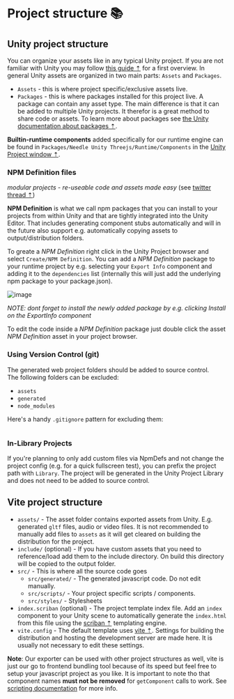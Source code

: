 # Project structure 📚

## Unity project structure
You can organize your assets like in any typical Unity project. If you are not familiar with Unity you may follow [this guide ⇡](https://learn.unity.com/tutorial/project-organization-2019-3#5f68a346edbc2a002004052b) for a first overview. In general Unity assets are organized in two main parts: ``Assets`` and ``Packages``.

- ``Assets`` - this is where project specific/exclusive assets live.
- ``Packages`` - this is where packages installed for this project live. A package can contain any asset type. The main difference is that it can be added to multiple Unity projects. It therefor is a great method to share code or assets. To learn more about packages see [the Unity documentation about packages ⇡](https://docs.unity3d.com/Manual/PackagesList.html).

**Builtin-runtime components** added specifically for our runtime engine can be found in ``Packages/Needle Unity Threejs/Runtime/Components`` in the [Unity Project window ⇡](https://docs.unity3d.com/Manual/ProjectView.html).

### NPM Definition files
*modular projects - re-useable code and assets made easy* (see [twitter thread ⇡](https://twitter.com/marcel_wiessler/status/1536006405605449729))  

**NPM Definition** is what we call npm packages that you can install to your projects from within Unity and that are tightly integrated into the Unity Editor. That includes generating component stubs automatically and will in the future also support e.g. automatically copying assets to output/distribution folders. 

To greate a *NPM Definition* right click in the Unity Project browser and select ``Create/NPM Definition``. You can add a *NPM Definition* package to your runtime project by e.g. selecting your ``Export Info`` component and adding it to the ``dependencies`` list (internally this will just add the underlying npm package to your package.json).

![image](https://user-images.githubusercontent.com/5083203/170374130-d0e32516-a1d4-4903-97c2-7ec9fa0b17d4.png)

*NOTE: dont forget to install the newly added package by e.g. clicking Install on the ExportInfo component*

To edit the code inside a *NPM Definition* package just double click the asset *NPM Definition* asset in your project browser.

### Using Version Control (git)

The generated web project folders should be added to source control.  
The following folders can be excluded:
- `assets`
- `generated`
- `node_modules`

Here's a handy `.gitignore` pattern for excluding them:  
```

```

### In-Library Projects

If you're planning to only add custom files via NpmDefs and not change the project config (e.g. for a quick fullscreen test), you can prefix the project path with `Library`. The project will be generated in the Unity Project Library and does not need to be added to source control.

## Vite project structure
- ``assets/`` - The asset folder contains exported assets from Unity. E.g. generated ``gltf`` files, audio or video files. It is not recommended to manually add files to ``assets`` as it will get cleared on building the distribution for the project.
- ``include/`` (optional) - If you have custom assets that you need to reference/load add them to the include directory. On build this directory will be copied to the output folder.
- ``src/`` - This is where all the source code goes
    - ``src/generated/`` - The generated javascript code. Do not edit manually.
    - ``src/scripts/`` - Your project specific scripts / components.
    - ``src/styles/`` - Stylesheets
- ``index.scriban`` (optional) - The project template index file. Add an ``index`` component to your Unity scene to automatically generate the ``index.html`` from this file using the [scriban ⇡](https://github.com/scriban/scriban) templating engine.
- ``vite.config`` - The default template uses [vite ⇡](https://vitejs.dev/). Settings for building the distribution and hosting the development server are made here. It is usually not necessary to edit these settings.

**Note**: Our exporter can be used with other project structures as well, vite is just our go to frontend bundling tool because of its speed but feel free to setup your javascript project as you like. It is important to note tho that component names **must not be removed** for ``getComponent`` calls to work. See [scripting documentation](./scripting.md) for more info.
